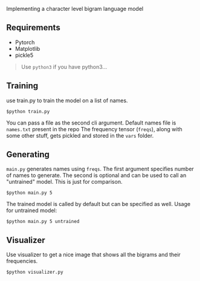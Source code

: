 Implementing a character level bigram language model
## Requirements
* Pytorch
* Matplotlib
* pickle5

> Use `python3` if you have python3...

## Training
use train.py to train the model on a list of names.
```
$python train.py
```
You can pass a file as the second cli argument. Default names file is `names.txt` present in the repo
The frequency tensor (`freqs`), along with some other stuff, gets pickled and stored in the `vars` folder.

## Generating
`main.py` generates names using `freqs`. The first argument specifies number of names to generate. The second is optional and can be used to call an "untrained" model. This is just for comparison.
```
$python main.py 5
```
The trained model is called by default but can be specified as well. Usage for untrained model:
```
$python main.py 5 untrained
```

## Visualizer
Use visualizer to get a nice image that shows all the bigrams and their frequencies.
```
$python visualizer.py
```
